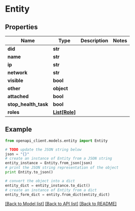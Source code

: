 # Entity

## Properties

| Name                 | Type                      | Description | Notes |
| -------------------- | ------------------------- | ----------- | ----- |
| **did**              | **str**                   |             |
| **name**             | **str**                   |             |
| **ip**               | **str**                   |             |
| **network**          | **str**                   |             |
| **visible**          | **bool**                  |             |
| **other**            | **object**                |             |
| **attached**         | **bool**                  |             |
| **stop_health_task** | **bool**                  |             |
| **roles**            | [**List[Role]**](Role.md) |             |

## Example

```python
from openapi_client.models.entity import Entity

# TODO update the JSON string below
json = "{}"
# create an instance of Entity from a JSON string
entity_instance = Entity.from_json(json)
# print the JSON string representation of the object
print Entity.to_json()

# convert the object into a dict
entity_dict = entity_instance.to_dict()
# create an instance of Entity from a dict
entity_form_dict = entity.from_dict(entity_dict)
```

[[Back to Model list]](../README.md#documentation-for-models) [[Back to API list]](../README.md#documentation-for-api-endpoints) [[Back to README]](../README.md)
